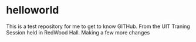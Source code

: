 # helloworld
This is a test repository for me to get to know GITHub.
From the UIT Traning Session held in RedWood Hall.
Making a few more changes